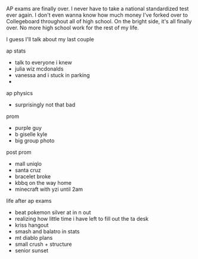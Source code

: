 
AP exams are finally over. I never have to take a national standardized test ever again. I don't even wanna know how much money I've forked over to Collegeboard throughout all of high school. On the bright side, it's all finally over. No more high school work for the rest of my life.

I guess I'll talk about my last couple

ap stats
- talk to everyone i knew
- julia wiz mcdonalds
- vanessa and i stuck in parking
-
ap physics
- surprisingly not that bad

prom
- purple guy
- b giselle kyle
- big group photo

post prom
- mall uniqlo
- santa cruz
- bracelet broke
- kbbq on the way home
- minecraft with yzi until 2am

life after ap exams
- beat pokemon silver at in n out
- realizing how little time i have left to fill out the ta desk
- kriss hangout
- smash and balatro in stats
- mt diablo plans
- small crush + structure
- senior sunset
